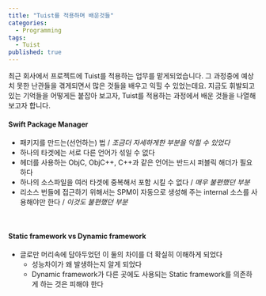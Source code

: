 ```yaml
---
title: "Tuist를 적용하며 배운것들"
categories:
  - Programming
tags:
  - Tuist
published: true
---
```


최근 회사에서 프로젝트에 Tuist를 적용하는 업무를 맡게되었습니다. 그 과정중에 예상치 못한 난관들을 겪게되면서 많은 것들을 배우고 익힐 수 있었는데요. 지금도 휘발되고 있는 기억들을 어떻게든 붙잡아 보고자, Tuist를 적용하는 과정에서 배운 것들을 나열해보고자 합니다.

#### Swift Package Manager
 - 패키지를 만드는(선언하는) 법  /  _조금더 자세하게한 부분을 익힐 수 있었다_
 - 하나의 타겟에는 서로 다른 언어가 섞일 수 없다
 - 헤더를 사용하는 ObjC, ObjC++, C++과 같은 언어는 반드시 퍼블릭 해더가 필요하다
 - 하나의 소스파일을 여러 타겟에 중복해서 포함 시킬 수 없다  / _매우 불편했던 부분_
 - 리소스 번들에 접근하기 위해서는 SPM이 자동으로 생성해 주는 internal 소스를 사용해야만 한다  /  _이것도 불편했던 부분_

<br/>

#### Static framework vs Dynamic framework
 - 글로만 머리속에 담아두었던 이 둘의 차이를 더 확실히 이해하게 되었다
   -  성능차이가 왜 발생하는지 알게 되었다
   -  Dynamic framework가 다른 곳에도 사용되는 Static framework를 의존하게 하는 것은 피해야 한다

<br/><br/>
